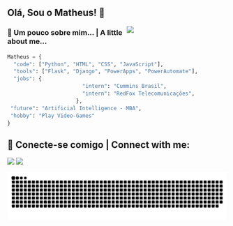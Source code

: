 <h2> Olá, Sou o Matheus! 👋</h2>
<img align='right' src="https://media3.giphy.com/media/v1.Y2lkPTc5MGI3NjExbjFiNnk5OHRiYTR0MjdyMmlhejYzNTJ2OHFwazI4cTdvcDV3bHF1ZyZlcD12MV9pbnRlcm5hbF9naWZfYnlfaWQmY3Q9Zw/Gf5QiP1TWCO8qYKmt7/giphy.gif" width="230">

### 🔭 Um pouco sobre mim... | A little about me...  

```python
Matheus = {
  "code": ["Python", "HTML", "CSS", "JavaScript"],
  "tools": ["Flask", "Django", "PowerApps", "PowerAutomate"],  
  "jobs": {
                        "intern": "Cummins Brasil",
                        "intern": "RedFox Telecomunicações",                       
                      },
 "future": "Artificial Intelligence - MBA",
 "hobby": "Play Video-Games"
}

```



## 📧 Conecte-se comigo | Connect with me:

<div>
<a href = "mailto:mm.alvesrocha@gmail.com"><img loading="lazy" src="https://img.shields.io/badge/Gmail-D14836?style=for-the-badge&logo=gmail&logoColor=white" target="_blank"></a>
<a href="https://www.linkedin.com/in/matheus-mauricio-9921131b0/" target="_blank"><img loading="lazy" src="https://img.shields.io/badge/-LinkedIn-%230077B5?style=for-the-badge&logo=linkedin&logoColor=white" target="_blank"></a>   
</div>

![snake gif](https://github.com/MatheusRocha-CyberP23/MatheusRocha-CyberP23/blob/output/github-snake-dark.svg)
